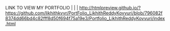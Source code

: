 LINK TO VIEW MY PORTFOLIO
|
|
|
http://htmlpreview.github.io/?https://github.com/likhithkvvr/PortFolio_LikhithReddyKovvuri/blob/796082f8374dd66bd4c82fff8d50f694f75a19e3/Portfolio_LikhithReddyKovvuri/index.html
